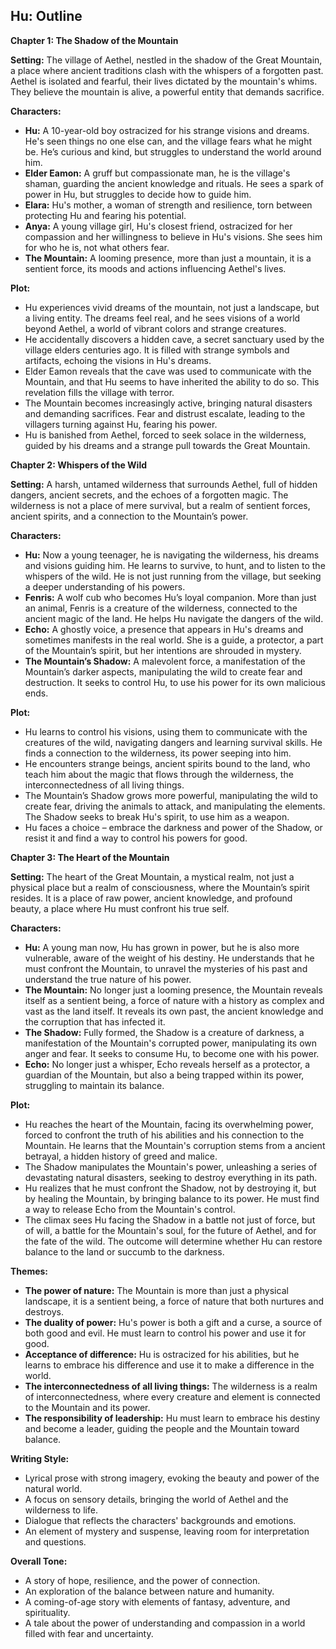 ## Hu: Outline

**Chapter 1: The Shadow of the Mountain**

**Setting:** The village of Aethel, nestled in the shadow of the Great Mountain, a place where ancient traditions clash with the whispers of a forgotten past.  Aethel is isolated and fearful, their lives dictated by the mountain's whims. They believe the mountain is alive, a powerful entity that demands sacrifice.  

**Characters:**

* **Hu:** A 10-year-old boy ostracized for his strange visions and dreams. He's seen things no one else can, and the village fears what he might be.  He’s curious and kind, but struggles to understand the world around him.
* **Elder Eamon:** A gruff but compassionate man, he is the village's shaman,  guarding the ancient knowledge and rituals.  He sees a spark of power in Hu, but struggles to decide how to guide him.
* **Elara:** Hu's mother, a woman of strength and resilience, torn between protecting Hu and fearing his potential. 
* **Anya:** A young village girl, Hu's closest friend, ostracized for her compassion and her willingness to believe in Hu's visions. She sees him for who he is, not what others fear.
* **The Mountain:** A looming presence, more than just a mountain, it is a sentient force, its moods and actions influencing Aethel's lives.

**Plot:**

* Hu experiences vivid dreams of the mountain, not just a landscape, but a living entity. The dreams feel real, and he sees visions of a world beyond Aethel, a world of vibrant colors and strange creatures. 
* He accidentally discovers a hidden cave, a secret sanctuary used by the village elders centuries ago. It is filled with strange symbols and artifacts, echoing the visions in Hu's dreams. 
* Elder Eamon reveals that the cave was used to communicate with the Mountain, and that Hu seems to have inherited the ability to do so. This revelation fills the village with terror.
* The Mountain becomes increasingly active, bringing natural disasters and demanding sacrifices. Fear and distrust escalate, leading to the villagers turning against Hu, fearing his power. 
* Hu is banished from Aethel, forced to seek solace in the wilderness, guided by his dreams and a strange pull towards the Great Mountain. 

**Chapter 2: Whispers of the Wild**

**Setting:**  A harsh, untamed wilderness that surrounds Aethel, full of hidden dangers, ancient secrets, and the echoes of a forgotten magic. The wilderness is not a place of mere survival, but a realm of sentient forces, ancient spirits, and a connection to the Mountain’s power.

**Characters:**

* **Hu:** Now a young teenager, he is navigating the wilderness, his dreams and visions guiding him. He learns to survive, to hunt, and to listen to the whispers of the wild. He is not just running from the village, but seeking a deeper understanding of his powers. 
* **Fenris:** A wolf cub who becomes Hu’s loyal companion. More than just an animal, Fenris is a creature of the wilderness, connected to the ancient magic of the land. He helps Hu navigate the dangers of the wild.
* **Echo:** A ghostly voice, a presence that appears in Hu's dreams and sometimes manifests in the real world. She is a guide, a protector, a part of the Mountain’s spirit, but her intentions are shrouded in mystery. 
* **The Mountain’s Shadow:**  A malevolent force, a manifestation of the Mountain’s darker aspects, manipulating the wild to create fear and destruction. It seeks to control Hu, to use his power for its own malicious ends.

**Plot:**

* Hu learns to control his visions, using them to communicate with the creatures of the wild, navigating dangers and learning survival skills. He finds a connection to the wilderness, its power seeping into him.
* He encounters strange beings, ancient spirits bound to the land, who teach him about the magic that flows through the wilderness, the interconnectedness of all living things. 
* The Mountain’s Shadow grows more powerful, manipulating the wild to create fear, driving the animals to attack, and manipulating the elements.  The Shadow seeks to break Hu's spirit, to use him as a weapon.
* Hu faces a choice – embrace the darkness and power of the Shadow, or resist it and find a way to control his powers for good.

**Chapter 3: The Heart of the Mountain**

**Setting:**  The heart of the Great Mountain, a mystical realm, not just a physical place but a realm of consciousness, where the Mountain’s spirit resides. It is a place of raw power, ancient knowledge, and profound beauty, a place where Hu must confront his true self. 

**Characters:**

* **Hu:** A young man now, Hu has grown in power, but he is also more vulnerable, aware of the weight of his destiny. He understands that he must confront the Mountain, to unravel the mysteries of his past and understand the true nature of his power.
* **The Mountain:** No longer just a looming presence, the Mountain reveals itself as a sentient being, a force of nature with a history as complex and vast as the land itself. It reveals its own past, the ancient knowledge and the corruption that has infected it.
* **The Shadow:** Fully formed, the Shadow is a creature of darkness, a manifestation of the Mountain's corrupted power, manipulating its own anger and fear. It seeks to consume Hu, to become one with his power. 
* **Echo:** No longer just a whisper, Echo reveals herself as a protector, a guardian of the Mountain, but also a being trapped within its power, struggling to maintain its balance.

**Plot:**

* Hu reaches the heart of the Mountain, facing its overwhelming power, forced to confront the truth of his abilities and his connection to the Mountain. He learns that the Mountain's corruption stems from a ancient betrayal, a hidden history of greed and malice.
* The Shadow manipulates the Mountain's power, unleashing a series of devastating natural disasters, seeking to destroy everything in its path.
* Hu realizes that he must confront the Shadow, not by destroying it, but by healing the Mountain, by bringing balance to its power. He must find a way to release Echo from the Mountain's control.
* The climax sees Hu facing the Shadow in a battle not just of force, but of will, a battle for the Mountain's soul, for the future of Aethel, and for the fate of the wild. The outcome will determine whether Hu can restore balance to the land or succumb to the darkness. 

**Themes:**

* **The power of nature:**  The Mountain is more than just a physical landscape, it is a sentient being, a force of nature that both nurtures and destroys. 
* **The duality of power:**  Hu's power is both a gift and a curse, a source of both good and evil. He must learn to control his power and use it for good. 
* **Acceptance of difference:**  Hu is ostracized for his abilities, but he learns to embrace his difference and use it to make a difference in the world.
* **The interconnectedness of all living things:**  The wilderness is a realm of interconnectedness, where every creature and element is connected to the Mountain and its power. 
* **The responsibility of leadership:**  Hu must learn to embrace his destiny and become a leader, guiding the people and the Mountain toward balance.

**Writing Style:**

* Lyrical prose with strong imagery, evoking the beauty and power of the natural world. 
* A focus on sensory details, bringing the world of Aethel and the wilderness to life.
* Dialogue that reflects the characters' backgrounds and emotions.
* An element of mystery and suspense, leaving room for interpretation and questions.

**Overall Tone:**

* A story of hope, resilience, and the power of connection. 
* An exploration of the balance between nature and humanity.
* A coming-of-age story with elements of fantasy, adventure, and spirituality.
* A tale about the power of understanding and compassion in a world filled with fear and uncertainty.